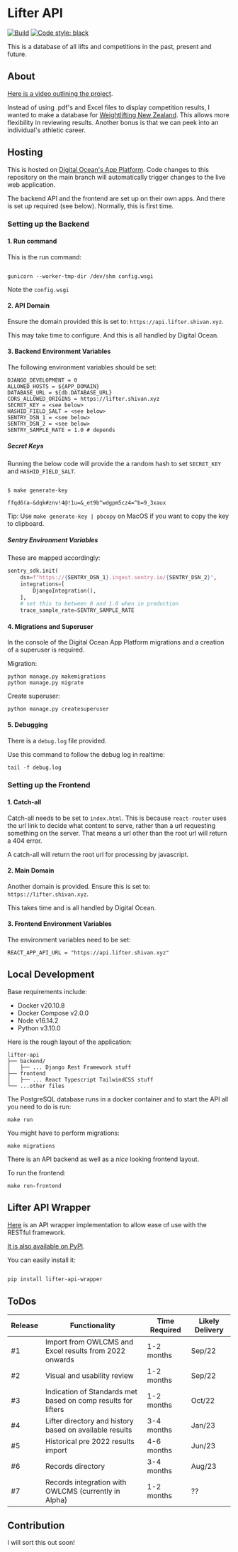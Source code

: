 # Lifter API

[![Build](https://github.com/ChristchurchCityWeightlifting/lifter-api/actions/workflows/main.yml/badge.svg?branch=main)](https://github.com/ChristchurchCityWeightlifting/lifter-api/actions/workflows/main.yml)
[![Code style: black](https://img.shields.io/badge/code%20style-black-000000.svg)](https://github.com/psf/black)

This is a database of all lifts and competitions in the past, present and future.

## About

[Here is a video outlining the project](https://youtu.be/1kObqjeRs2I).

Instead of using .pdf's and Excel files to display competition results, I wanted to make a database for [Weightlifting New Zealand](https://weightlifting.nz). This allows more flexibility in reviewing results. Another bonus is that we can peek into an individual's athletic career.

## Hosting

This is hosted on [Digital Ocean's App Platform](https://www.digitalocean.com/products/app-platform). Code changes to this repository on the main branch will automatically trigger changes to the live web application.

The backend API and the frontend are set up on their own apps. And there is set up required (see below). Normally, this is first time.

### Setting up the Backend

#### 1. Run command

This is the run command:

```shell

gunicorn --worker-tmp-dir /dev/shm config.wsgi

```

Note the `config.wsgi`

#### 2. API Domain

Ensure the domain provided this is set to: `https://api.lifter.shivan.xyz`.

This may take time to configure. And this is all handled by Digital Ocean.

#### 3. Backend Environment Variables

The following environment variables should be set:

```shell
DJANGO_DEVELOPMENT = 0
ALLOWED_HOSTS = ${APP_DOMAIN}
DATABASE_URL = ${db.DATABASE_URL}
CORS_ALLOWED_ORIGINS = https://lifter.shivan.xyz
SECRET_KEY = <see below>
HASHID_FIELD_SALT = <see below>
SENTRY_DSN_1 = <see below>
SENTRY_DSN_2 = <see below>
SENTRY_SAMPLE_RATE = 1.0 # depends
```

##### Secret Keys

Running the below code will provide the a random hash to set `SECRET_KEY` and `HASHID_FIELD_SALT`.

```shell

$ make generate-key

ffqd6(a-&dqk#znv!4@!1u=&_et9b^wdgpm5cz4=^b=9_3xaux

```

Tip: Use `make generate-key | pbcopy` on MacOS if you want to copy the key to clipboard.

##### Sentry Environment Variables

These are mapped accordingly:

```python
sentry_sdk.init(
    dsn=f"https://{SENTRY_DSN_1}.ingest.sentry.io/{SENTRY_DSN_2}",
    integrations=[
        DjangoIntegration(),
    ],
    # set this to between 0 and 1.0 when in production
    trace_sample_rate=SENTRY_SAMPLE_RATE
```

#### 4. Migrations and Superuser

In the console of the Digital Ocean App Platform migrations and a creation of a superuser is required.

Migration:

```shell
python manage.py makemigrations
python manage.py migrate
```

Create superuser:

```shell
python manage.py createsuperuser
```

#### 5. Debugging

There is a `debug.log` file provided.

Use this command to follow the debug log in realtime:

```shell
tail -f debug.log
```

### Setting up the Frontend

#### 1. Catch-all

Catch-all needs to be set to `index.html`. This is because `react-router` uses the url link to decide what content to serve, rather than a url requesting something on the server. That means a url other than the root url will return a 404 error.

A catch-all will return the root url for processing by javascript.

#### 2. Main Domain

Another domain is provided. Ensure this is set to: `https://lifter.shivan.xyz`.

This takes time and is all handled by Digital Ocean.

#### 3. Frontend Environment Variables

The environment variables need to be set:

```shell
REACT_APP_API_URL = "https://api.lifter.shivan.xyz"
```

## Local Development

Base requirements include:

- Docker v20.10.8
- Docker Compose v2.0.0
- Node v16.14.2
- Python v3.10.0

Here is the rough layout of the application:

```shell
lifter-api
├── backend/
│   ├── ... Django Rest Framework stuff
├── frontend
│   ├── ... React Typescript TailwindCSS stuff
└── ...other files
```

The PostgreSQL database runs in a docker container and to start the API all you need to do is run:

```shell
make run
```

You might have to perform migrations:

```shell
make migrations
```

There is an API backend as well as a _nice_ looking frontend layout.

To run the frontend:

```shell
make run-frontend
```

## Lifter API Wrapper

[Here](https://github.com/WeightliftingNZ/lifter-api-wrapper) is an API wrapper implementation to allow ease of use with the RESTful framework.

[It is also available on PyPI](https://pypi.org/lifter-api-wrapper).

You can easily install it:

```sh

pip install lifter-api-wrapper

```

## ToDos

| Release | Functionality                                                 | Time Required | Likely Delivery |
| ------- | ------------------------------------------------------------- | ------------- | --------------- |
| #1      | Import from OWLCMS and Excel results from 2022 onwards        | 1-2 months    | Sep/22          |
| #2      | Visual and usability review                                   | 1-2 months    | Sep/22          |
| #3      | Indication of Standards met based on comp results for lifters | 1-2 months    | Oct/22          |
| #4      | Lifter directory and history based on available results       | 3-4 months    | Jan/23          |
| #5      | Historical pre 2022 results import                            | 4-6 months    | Jun/23          |
| #6      | Records directory                                             | 3-4 months    | Aug/23          |
| #7      | Records integration with OWLCMS (currently in Alpha)          | 1-2 months    | ??              |

## Contribution

I will sort this out soon!
